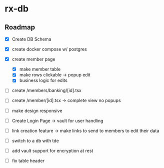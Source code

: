 # rx-db

## Roadmap

- [x] Create DB Schema
- [x] create docker compose w/ postgres 
- [x] create member page
    - [x] make member table
    - [x] make rows clickable -> popup edit
    - [x] business logic for edits
- [ ] create /members/banking/[id].tsx
- [ ] create /member/[id].tsx -> complete view no popups
- [ ] make design responsive
- [ ] Create Login Page -> vault for user handling
- [ ] link creation feature -> make links to send to members to edit their data
- [ ] switch to a db with tde
- [ ] add vault support for encryption at rest
- [ ] fix table header


